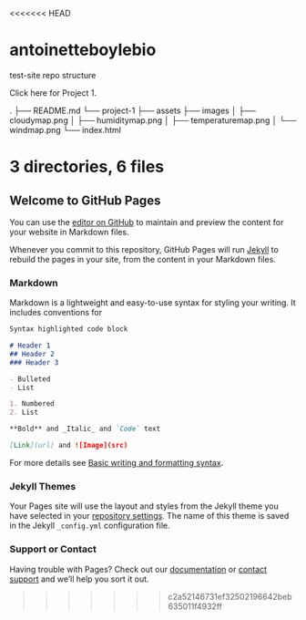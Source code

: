 <<<<<<< HEAD
# antoinetteboylebio

test-site
repo structure

Click here for Project 1.

.
├── README.md
└── project-1
    ├── assets
    ├── images
    │   ├── cloudymap.png
    │   ├── humiditymap.png
    │   ├── temperaturemap.png
    │   └── windmap.png
    └── index.html

3 directories, 6 files
=======
## Welcome to GitHub Pages

You can use the [editor on GitHub](https://github.com/antoinetteboyle/antoinetteboylebio/edit/main/README.md) to maintain and preview the content for your website in Markdown files.

Whenever you commit to this repository, GitHub Pages will run [Jekyll](https://jekyllrb.com/) to rebuild the pages in your site, from the content in your Markdown files.

### Markdown

Markdown is a lightweight and easy-to-use syntax for styling your writing. It includes conventions for

```markdown
Syntax highlighted code block

# Header 1
## Header 2
### Header 3

- Bulleted
- List

1. Numbered
2. List

**Bold** and _Italic_ and `Code` text

[Link](url) and ![Image](src)
```

For more details see [Basic writing and formatting syntax](https://docs.github.com/en/github/writing-on-github/getting-started-with-writing-and-formatting-on-github/basic-writing-and-formatting-syntax).

### Jekyll Themes

Your Pages site will use the layout and styles from the Jekyll theme you have selected in your [repository settings](https://github.com/antoinetteboyle/antoinetteboylebio/settings/pages). The name of this theme is saved in the Jekyll `_config.yml` configuration file.

### Support or Contact

Having trouble with Pages? Check out our [documentation](https://docs.github.com/categories/github-pages-basics/) or [contact support](https://support.github.com/contact) and we’ll help you sort it out.
>>>>>>> c2a52146731ef32502196642beb635011f4932ff
